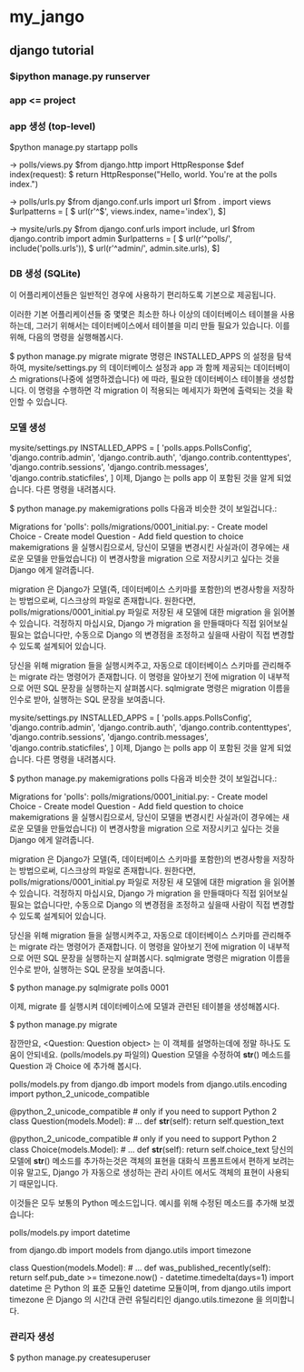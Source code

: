 # my_jango
## django tutorial

### $ipython manage.py runserver

### app <= project

### app 생성 (top-level)
$python manage.py startapp polls

-> polls/views.py
$from django.http import HttpResponse
$def index(request):
$   return HttpResponse("Hello, world. You're at the polls index.")

-> polls/urls.py
$from django.conf.urls import url
$from . import views
$urlpatterns = [
$    url(r'^$', views.index, name='index'),
$]

-> mysite/urls.py
$from django.conf.urls import include, url
$from django.contrib import admin
$urlpatterns = [
$    url(r'^polls/', include('polls.urls')),
$    url(r'^admin/', admin.site.urls),
$]

### DB 생성 (SQLite)

이 어플리케이션들은 일반적인 경우에 사용하기 편리하도록 기본으로 제공됩니다.

이러한 기본 어플리케이션들 중 몇몇은 최소한 하나 이상의 데이터베이스 테이블을 사용하는데, 그러기 위해서는 데이터베이스에서 테이블을 미리 만들 필요가 있습니다. 이를 위해, 다음의 명령을 실행해봅시다.

$ python manage.py migrate
migrate 명령은 INSTALLED_APPS 의 설정을 탐색하여, mysite/settings.py 의 데이터베이스 설정과 app 과 함께 제공되는 데이터베이스 migrations(나중에 설명하겠습니다) 에 따라, 필요한 데이터베이스 테이블을 생성합니다. 이 명령을 수행하면 각 migration 이 적용되는 메세지가 화면에 출력되는 것을 확인할 수 있습니다.

### 모델 생성
mysite/settings.py
INSTALLED_APPS = [
    'polls.apps.PollsConfig',
    'django.contrib.admin',
    'django.contrib.auth',
    'django.contrib.contenttypes',
    'django.contrib.sessions',
    'django.contrib.messages',
    'django.contrib.staticfiles',
]
이제, Django 는 polls app 이 포함된 것을 알게 되었습니다. 다른 명령을 내려봅시다.

$ python manage.py makemigrations polls
다음과 비슷한 것이 보일겁니다.:

Migrations for 'polls':
  polls/migrations/0001_initial.py:
    - Create model Choice
    - Create model Question
    - Add field question to choice
makemigrations 을 실행시킴으로서, 당신이 모델을 변경시킨 사실과(이 경우에는 새로운 모델을 만들었습니다) 이 변경사항을 migration 으로 저장시키고 싶다는 것을 Django 에게 알려줍니다.

migration 은 Django가 모델(즉, 데이터베이스 스키마를 포함한)의 변경사항을 저장하는 방법으로써, 디스크상의 파일로 존재합니다. 원한다면, polls/migrations/0001_initial.py 파일로 저장된 새 모델에 대한 migration 을 읽어볼 수 있습니다. 걱정하지 마십시요, Django 가 migration 을 만들때마다 직접 읽어보실 필요는 없습니다만, 수동으로 Django 의 변경점을 조정하고 싶을때 사람이 직접 변경할 수 있도록 설계되어 있습니다.

당신을 위해 migration 들을 실행시켜주고, 자동으로 데이터베이스 스키마를 관리해주는 migrate 라는 명령어가 존재합니다. 이 명령을 알아보기 전에 migration 이 내부적으로 어떤 SQL 문장을 실행하는지 살펴봅시다. sqlmigrate 명령은 migration 이름을 인수로 받아, 실행하는 SQL 문장을 보여줍니다.

mysite/settings.py
INSTALLED_APPS = [
    'polls.apps.PollsConfig',
    'django.contrib.admin',
    'django.contrib.auth',
    'django.contrib.contenttypes',
    'django.contrib.sessions',
    'django.contrib.messages',
    'django.contrib.staticfiles',
]
이제, Django 는 polls app 이 포함된 것을 알게 되었습니다. 다른 명령을 내려봅시다.

$ python manage.py makemigrations polls
다음과 비슷한 것이 보일겁니다.:

Migrations for 'polls':
  polls/migrations/0001_initial.py:
    - Create model Choice
    - Create model Question
    - Add field question to choice
makemigrations 을 실행시킴으로서, 당신이 모델을 변경시킨 사실과(이 경우에는 새로운 모델을 만들었습니다) 이 변경사항을 migration 으로 저장시키고 싶다는 것을 Django 에게 알려줍니다.

migration 은 Django가 모델(즉, 데이터베이스 스키마를 포함한)의 변경사항을 저장하는 방법으로써, 디스크상의 파일로 존재합니다. 원한다면, polls/migrations/0001_initial.py 파일로 저장된 새 모델에 대한 migration 을 읽어볼 수 있습니다. 걱정하지 마십시요, Django 가 migration 을 만들때마다 직접 읽어보실 필요는 없습니다만, 수동으로 Django 의 변경점을 조정하고 싶을때 사람이 직접 변경할 수 있도록 설계되어 있습니다.

당신을 위해 migration 들을 실행시켜주고, 자동으로 데이터베이스 스키마를 관리해주는 migrate 라는 명령어가 존재합니다. 이 명령을 알아보기 전에 migration 이 내부적으로 어떤 SQL 문장을 실행하는지 살펴봅시다. sqlmigrate 명령은 migration 이름을 인수로 받아, 실행하는 SQL 문장을 보여줍니다.

$ python manage.py sqlmigrate polls 0001

이제, migrate 를 실행시켜 데이터베이스에 모델과 관련된 테이블을 생성해봅시다.

$ python manage.py migrate

잠깐만요, <Question: Question object> 는 이 객체를 설명하는데에 정말 하나도 도움이 안되네요. (polls/models.py 파일의) Question 모델을 수정하여 __str__() 메소드를 Question 과 Choice 에 추가해 봅시다.

polls/models.py
from django.db import models
from django.utils.encoding import python_2_unicode_compatible

@python_2_unicode_compatible  # only if you need to support Python 2
class Question(models.Model):
    # ...
    def __str__(self):
        return self.question_text

@python_2_unicode_compatible  # only if you need to support Python 2
class Choice(models.Model):
    # ...
    def __str__(self):
        return self.choice_text
당신의 모델에 __str__() 메소드를 추가하는것은 객체의 표현을 대화식 프롬프트에서 편하게 보려는 이유 말고도, Django 가 자동으로 생성하는 관리 사이트 에서도 객체의 표현이 사용되기 때문입니다.

이것들은 모두 보통의 Python 메소드입니다. 예시를 위해 수정된 메소드를 추가해 보겠습니다:

polls/models.py
import datetime

from django.db import models
from django.utils import timezone


class Question(models.Model):
    # ...
    def was_published_recently(self):
        return self.pub_date >= timezone.now() - datetime.timedelta(days=1)
import datetime 은 Python 의 표준 모듈인 datetime 모듈이며, from django.utils import timezone 은 Django 의 시간대 관련 유틸리티인 django.utils.timezone 을 의미합니다.

### 관리자 생성
$ python manage.py createsuperuser
